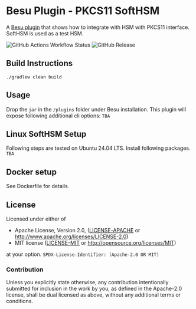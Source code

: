 # Besu Plugin - PKCS11 SoftHSM

A [Besu plugin](https://besu.hyperledger.org/private-networks/reference/plugin-api-interfaces) that shows how to 
integrate with HSM with PKCS11 interface. SoftHSM is used as a test HSM.

![GitHub Actions Workflow Status](https://github.com/usmansaleem/besu-pkcs11-plugin/actions/workflows/ci.yml/badge.svg?branch=main)
![GitHub Release](https://img.shields.io/github/v/release/usmansaleem/besu-pkcs11-plugin?include_prereleases)

## Build Instructions
```shell
./gradlew clean build
```

## Usage

Drop the `jar` in the `/plugins` folder under Besu installation. This plugin will expose following additional cli 
options:
`TBA`

## Linux SoftHSM Setup
Following steps are tested on Ubuntu 24.04 LTS. Install following packages.
`TBA`

## Docker setup 
See Dockerfile for details.

## License

Licensed under either of

* Apache License, Version 2.0, ([LICENSE-APACHE](LICENSE-APACHE-2.0) or <http://www.apache.org/licenses/LICENSE-2.0>)
* MIT license ([LICENSE-MIT](LICENSE-MIT) or <http://opensource.org/licenses/MIT>)

at your option.
`SPDX-License-Identifier: (Apache-2.0 OR MIT)`

### Contribution

Unless you explicitly state otherwise, any contribution intentionally submitted for inclusion in the work by you, as 
defined in the Apache-2.0 license, shall be dual licensed as above, without any additional terms or conditions.